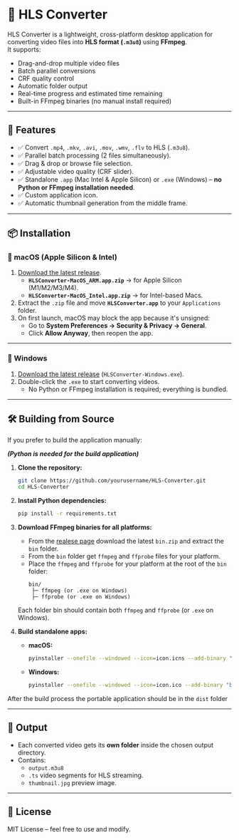# 🎥 HLS Converter

HLS Converter is a lightweight, cross-platform desktop application for converting video files into **HLS format (`.m3u8`)** using **FFmpeg**.  
It supports:

- Drag-and-drop multiple video files  
- Batch parallel conversions  
- CRF quality control  
- Automatic folder output  
- Real-time progress and estimated time remaining  
- Built-in FFmpeg binaries (no manual install required)

---

## 🚀 Features

- ✅ Convert `.mp4`, `.mkv`, `.avi`, `.mov`, `.wmv`, `.flv` to HLS (`.m3u8`).  
- ✅ Parallel batch processing (2 files simultaneously).  
- ✅ Drag & drop or browse file selection.  
- ✅ Adjustable video quality (CRF slider).  
- ✅ Standalone `.app` (Mac Intel & Apple Silicon) or `.exe` (Windows) – **no Python or FFmpeg installation needed**.  
- ✅ Custom application icon.  
- ✅ Automatic thumbnail generation from the middle frame.

---

## 📦 Installation

### 🔹 macOS (Apple Silicon & Intel)

1. [Download the latest release](https://github.com/TalBarmocha/HLS-Converter/releases).  
   - **`HLSConverter-MacOS_ARM.app.zip`** → for Apple Silicon (M1/M2/M3/M4).  
   - **`HLSConverter-MacOS_Intel.app.zip`** → for Intel-based Macs.  
2. Extract the `.zip` file and move **`HLSConverter.app`** to your `Applications` folder.  
3. On first launch, macOS may block the app because it's unsigned:
   - Go to **System Preferences → Security & Privacy → General**.
   - Click **Allow Anyway**, then reopen the app.

---

### 🔹 Windows

1. [Download the latest release](https://github.com/TalBarmocha/HLS-Converter/releases) (`HLSConverter-Windows.exe`).  
2. Double-click the `.exe` to start converting videos.  
   - No Python or FFmpeg installation is required; everything is bundled.

---

## 🛠️ Building from Source

If you prefer to build the application manually:

***(Python is needed for the build application)***

1. **Clone the repository:**

   ```bash
   git clone https://github.com/yourusername/HLS-Converter.git
   cd HLS-Converter
   ```

2. **Install Python dependencies:**

   ```bash
   pip install -r requirements.txt
   ```

3. **Download FFmpeg binaries for all platforms:**  
   - From the [realese page](https://github.com/TalBarmocha/HLS-Converter/releases) download the latest `bin.zip` and extract the `bin` folder.
   - From the `bin` folder get `ffmpeg` and `ffprobe` files for your platform.
   - Place the `ffmpeg` and `ffprobe` for your platform at the root of the `bin` folder:
     ```
     bin/
      ├─ ffmpeg (or .exe on Windows)
      ├─ ffprobe (or .exe on Windows)
     ```
   Each folder bin should contain both `ffmpeg` and `ffprobe` (or `.exe` on Windows).

4. **Build standalone apps:**

   - **macOS:**
     ```bash
     pyinstaller --onefile --windowed --icon=icon.icns --add-binary "bin/ffmpeg:bin" --add-binary "bin/ffprobe:bin" --hidden-import=tkinterdnd2 HLSconverter.py
     ```
   - **Windows:**
     ```bash
     pyinstaller --onefile --windowed --icon=icon.ico --add-binary "bin/ffmpeg:bin" --add-binary "bin/ffprobe:bin" --hidden-import=tkinterdnd2 HLSconverter.py
     ```
     

After the build process the portable application should be in the `dist` folder

---

## 📂 Output

- Each converted video gets its **own folder** inside the chosen output directory.
- Contains:
  - `output.m3u8`
  - `.ts` video segments for HLS streaming.
  - `thumbnail.jpg` preview image.

---

## 📝 License

MIT License – feel free to use and modify.
